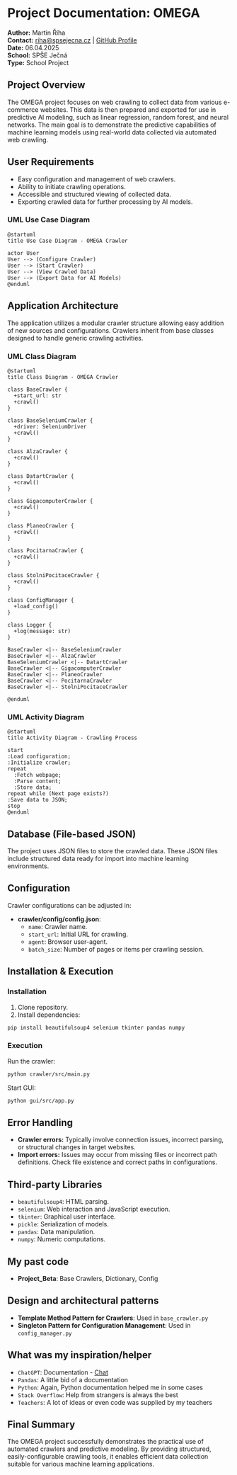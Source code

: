 # Project Documentation: OMEGA

**Author:** Martin Říha  
**Contact:** [riha@spsejecna.cz](mailto:riha@spsejecna.cz) | [GitHub Profile](https://github.com/LopassMopass)  
**Date:** 06.04.2025  
**School:** SPŠE Ječná  
**Type:** School Project

## Project Overview
The OMEGA project focuses on web crawling to collect data from various e-commerce websites. This data is then prepared and exported for use in predictive AI modeling, such as linear regression, random forest, and neural networks. The main goal is to demonstrate the predictive capabilities of machine learning models using real-world data collected via automated web crawling.

## User Requirements
- Easy configuration and management of web crawlers.
- Ability to initiate crawling operations.
- Accessible and structured viewing of collected data.
- Exporting crawled data for further processing by AI models.

### UML Use Case Diagram
```plantuml
@startuml
title Use Case Diagram - OMEGA Crawler

actor User
User --> (Configure Crawler)
User --> (Start Crawler)
User --> (View Crawled Data)
User --> (Export Data for AI Models)
@enduml
```

## Application Architecture
The application utilizes a modular crawler structure allowing easy addition of new sources and configurations. Crawlers inherit from base classes designed to handle generic crawling activities.

### UML Class Diagram
```plantuml
@startuml
title Class Diagram - OMEGA Crawler

class BaseCrawler {
  +start_url: str
  +crawl()
}

class BaseSeleniumCrawler {
  +driver: SeleniumDriver
  +crawl()
}

class AlzaCrawler {
  +crawl()
}

class DatartCrawler {
  +crawl()
}

class GigacomputerCrawler {
  +crawl()
}

class PlaneoCrawler {
  +crawl()
}

class PocitarnaCrawler {
  +crawl()
}

class StolniPocitaceCrawler {
  +crawl()
}

class ConfigManager {
  +load_config()
}

class Logger {
  +log(message: str)
}

BaseCrawler <|-- BaseSeleniumCrawler
BaseCrawler <|-- AlzaCrawler
BaseSeleniumCrawler <|-- DatartCrawler
BaseCrawler <|-- GigacomputerCrawler
BaseCrawler <|-- PlaneoCrawler
BaseCrawler <|-- PocitarnaCrawler
BaseCrawler <|-- StolniPocitaceCrawler

@enduml
```

### UML Activity Diagram
```plantuml
@startuml
title Activity Diagram - Crawling Process

start
:Load configuration;
:Initialize crawler;
repeat
  :Fetch webpage;
  :Parse content;
  :Store data;
repeat while (Next page exists?)
:Save data to JSON;
stop
@enduml
```

## Database (File-based JSON)
The project uses JSON files to store the crawled data. These JSON files include structured data ready for import into machine learning environments.

## Configuration
Crawler configurations can be adjusted in:
- **crawler/config/config.json**:
  - `name`: Crawler name.
  - `start_url`: Initial URL for crawling.
  - `agent`: Browser user-agent.
  - `batch_size`: Number of pages or items per crawling session.

## Installation & Execution
### Installation
1. Clone repository.
2. Install dependencies:
```bash
pip install beautifulsoup4 selenium tkinter pandas numpy
```

### Execution
Run the crawler:
```bash
python crawler/src/main.py
```

Start GUI:
```bash
python gui/src/app.py
```

## Error Handling
- **Crawler errors:** Typically involve connection issues, incorrect parsing, or structural changes in target websites.
- **Import errors:** Issues may occur from missing files or incorrect path definitions. Check file existence and correct paths in configurations.

## Third-party Libraries
- `beautifulsoup4`: HTML parsing.
- `selenium`: Web interaction and JavaScript execution.
- `tkinter`: Graphical user interface.
- `pickle`: Serialization of models.
- `pandas`: Data manipulation.
- `numpy`: Numeric computations.

## My past code
- **Project_Beta**: Base Crawlers, Dictionary, Config

## Design and architectural patterns
- **Template Method Pattern for Crawlers**: Used in `base_crawler.py` 
- **Singleton Pattern for Configuration Management**: Used in `config_manager.py`

## What was my inspiration/helper
- `ChatGPT`: Documentation - [Chat](https://chatgpt.com/g/g-p-6796534fbf108191811f52a63eb58b20-pv/c/67f2e378-9028-800e-a475-4fce81627f1e)
- `Pandas`: A little bid of a documentation
- `Python`: Again, Python documentation helped me in some cases
- `Stack Overflow`: Help from strangers is always the best
- `Teachers`: A lot of ideas or even code was supplied by my teachers

## Final Summary
The OMEGA project successfully demonstrates the practical use of automated crawlers and predictive modeling. By providing structured, easily-configurable crawling tools, it enables efficient data collection suitable for various machine learning applications.

